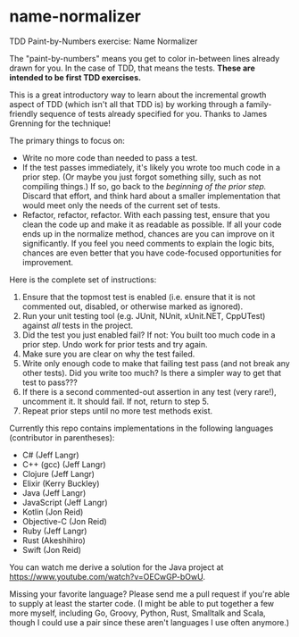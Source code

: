 # name-normalizer

TDD Paint-by-Numbers exercise: Name Normalizer

The "paint-by-numbers" means you get to color in-between lines already drawn for you. In the case of TDD, that means the tests. **These are intended to be first TDD exercises.**

This is a great introductory way to learn about the incremental growth aspect of TDD (which isn't all that TDD is) by working through a family-friendly sequence of tests already specified for you. Thanks to James Grenning for the technique!

The primary things to focus on:

* Write no more code than needed to pass a test.
* If the test passes immediately, it's likely you wrote too much code in a prior step. (Or maybe you just forgot something silly, such as not compiling things.) If so, go back to the *beginning of the prior step.* Discard that effort, and think hard about a smaller implementation that would meet only the needs of the current set of tests.
* Refactor, refactor, refactor. With each passing test, ensure that you clean the code up and make it as readable as possible. If all your code ends up in the normalize method, chances are you can improve on it significantly. If you feel you need comments to explain the logic bits, chances are even better that you have code-focused opportunities for improvement.

Here is the complete set of instructions:

1. Ensure that the topmost test is enabled (i.e. ensure that it is not commented out, disabled, or otherwise marked as ignored).
1. Run your unit testing tool (e.g. JUnit, NUnit, xUnit.NET, CppUTest) against *all* tests in the project.
1. Did the test you just enabled fail? If not: You built too much code in a prior step. Undo work for prior tests and try again.
1. Make sure you are clear on why the test failed.
1. Write only enough code to make that failing test pass (and not break any other tests).
   Did you write too much? Is there a simpler way to get that test to pass???
1. If there is a second commented-out assertion in any test (very rare!), uncomment it. It should fail. If not, return to step 5.
1. Repeat prior steps until no more test methods exist.

Currently this repo contains implementations in the following languages (contributor in parentheses):

* C# (Jeff Langr)
* C++ (gcc) (Jeff Langr)
* Clojure (Jeff Langr)
* Elixir (Kerry Buckley)
* Java (Jeff Langr)
* JavaScript (Jeff Langr)
* Kotlin (Jon Reid)
* Objective-C (Jon Reid)
* Ruby (Jeff Langr)
* Rust (Akeshihiro)
* Swift (Jon Reid)

You can watch me derive a solution for the Java project at https://www.youtube.com/watch?v=OECwGP-bOwU.

Missing your favorite language? Please send me a pull request if you're able to supply at least the starter code. (I might be able to put together a few more myself, including Go, Groovy, Python, Rust, Smalltalk and Scala, though I could use a pair since these aren't languages I use often anymore.)
